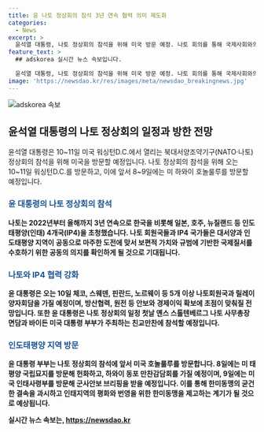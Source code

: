 ```yaml
---
title: 윤 나토 정상회의 참석 3년 연속 협력 의미 제도화
categories:
  - News
excerpt: >
  윤석열 대통령, 나토 정상회의 참석을 위해 미국 방문 예정. 나토 회의를 통해 국제사회와의 연대 강화, 안보와 경제 이익 확보에 초점. 5개국 이상 나토 회원국과 릴레이 양자회담, 미국 대통령 부부 주최 친교만찬에 참석. 김건희 여사와 함께 호놀룰루 방문 후 미국 워싱턴D.C. 나토 정상회의 참석. 인도태평양(IP4) 참여 통해 국제질서 수호를 위한 의지 표명, 나토와의 협력 강화 예상. 윤 대통령, 현안으로는 AUKUS 문제와 관련된 이번 나토 회의와 별개로 알려져 있음.
feature_text: >
  ## adskorea 실시간 뉴스 속보입니다.

  윤석열 대통령, 나토 정상회의 참석을 위해 미국 방문 예정. 나토 회의를 통해 국제사회와의 연대 강화, 안보와 경제 이익 확보에 초점. 5개국 이상 나토 회원국과 릴레이 양자회담, 미국 대통령 부부 주최 친교만찬에 참석. 김건희 여사와 함께 호놀룰루 방문 후 미국 워싱턴D.C. 나토 정상회의 참석. 인도태평양(IP4) 참여 통해 국제질서 수호를 위한 의지 표명, 나토와의 협력 강화 예상. 윤 대통령, 현안으로는 AUKUS 문제와 관련된 이번 나토 회의와 별개로 알려져 있음.
image: 'https://newsdao.kr/res/images/meta/newsdao_breakingnews.jpg'
---
```


<p><img src="https://newsdao.kr/res/images/meta/newsdao_breakingnews.jpg" alt="adskorea 속보" /></p>

<h2 data-ke-size="size26">윤석열 대통령의 나토 정상회의 일정과 방한 전망</h2>

<p>윤석열 대통령은 10~11일 미국 워싱턴D.C.에서 열리는 북대서양조약기구(NATO·나토) 정상회의 참석을 위해 미국을 방문할 예정입니다. 나토 정상회의 참석을 위해 오는 10~11일 워싱턴D.C.를 방문하고, 이에 앞서 8~9일에는 미 하와이 호놀룰루를 방문할 예정입니다. </p>

<p data-ke-size="size16"></p>

<h3><b><span style="color: #1a5490;">윤 대통령의 나토 정상회의 참석</span><b></h3>

<p>나토는 2022년부터 올해까지 3년 연속으로 한국을 비롯해 일본, 호주, 뉴질랜드 등 인도태평양(인태) 4개국(IP4)을 초청했습니다. 나토 회원국들과 IP4 국가들은 대서양과 인도태평양 지역이 공동으로 마주한 도전에 맞서 보편적 가치와 규범에 기반한 국제질서를 수호하기 위한 공동의 의지를 확인하게 될 것으로 기대됩니다.</p>

<p data-ke-size="size16"></p>

<h3><b><span style="color: #1a5490;">나토와 IP4 협력 강화</span><b></h3>

<p>윤 대통령은 오는 10일 체코, 스웨덴, 핀란드, 노르웨이 등 5개 이상 나토회원국과 릴레이 양자회담을 가질 예정이며, 방산협력, 원전 등 안보와 경제이익 확보에 초점이 맞춰질 전망입니다. 또한 윤 대통령은 나토 정상회의 일정 첫날 옌스 스톨텐베르그 나토 사무총장 면담과 바이든 미국 대통령 부부가 주최하는 친교만찬에 참석할 예정입니다.</p>

<p data-ke-size="size16"></p>

<h3><b><span style="color: #1a5490;">인도태평양 지역 방문</span><b></h3>

<p>윤 대통령 부부는 나토 정상회의 참석에 앞서 미국 호놀룰루를 방문합니다. 8일에는 미 태평양 국립묘지를 방문해 헌화하고, 하와이 동포 만찬감담회를 가질 예정이며, 9일에는 미국 인태사령부를 방문해 군사안보 브리핑을 받을 예정입니다. 이를 통해 한미동맹의 굳건한 결속을 과시하고 인태지역의 평화와 번영을 위한 한미동맹을 제고하는 계기가 될 것으로 예상됩니다.</p>

<p data-ke-size="size16"></p>
실시간 뉴스 속보는, <a href="https://newsdao.kr" rel="dofollow">https://newsdao.kr</a>


